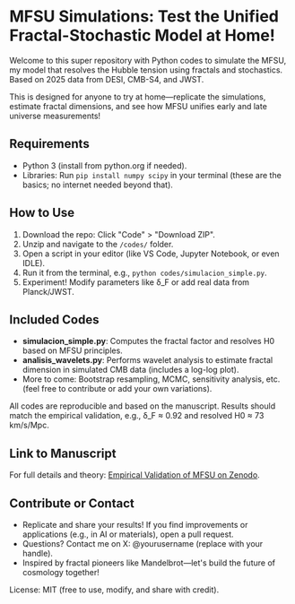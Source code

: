 # MFSU Simulations: Test the Unified Fractal-Stochastic Model at Home!

Welcome to this super repository with Python codes to simulate the MFSU, my model that resolves the Hubble tension using fractals and stochastics. Based on 2025 data from DESI, CMB-S4, and JWST.

This is designed for anyone to try at home—replicate the simulations, estimate fractal dimensions, and see how MFSU unifies early and late universe measurements!

## Requirements
- Python 3 (install from python.org if needed).
- Libraries: Run `pip install numpy scipy` in your terminal (these are the basics; no internet needed beyond that).

## How to Use
1. Download the repo: Click "Code" > "Download ZIP".
2. Unzip and navigate to the `/codes/` folder.
3. Open a script in your editor (like VS Code, Jupyter Notebook, or even IDLE).
4. Run it from the terminal, e.g., `python codes/simulacion_simple.py`.
5. Experiment! Modify parameters like δ_F or add real data from Planck/JWST.

## Included Codes
- **simulacion_simple.py**: Computes the fractal factor and resolves H0 based on MFSU principles.
- **analisis_wavelets.py**: Performs wavelet analysis to estimate fractal dimension in simulated CMB data (includes a log-log plot).
- More to come: Bootstrap resampling, MCMC, sensitivity analysis, etc. (feel free to contribute or add your own variations).

All codes are reproducible and based on the manuscript. Results should match the empirical validation, e.g., δ_F ≈ 0.92 and resolved H0 ≈ 73 km/s/Mpc.

## Link to Manuscript
For full details and theory: [Empirical Validation of MFSU on Zenodo](https://zenodo.org/records/16353348).

## Contribute or Contact
- Replicate and share your results! If you find improvements or applications (e.g., in AI or materials), open a pull request.
- Questions? Contact me on X: @yourusername (replace with your handle).
- Inspired by fractal pioneers like Mandelbrot—let's build the future of cosmology together!

License: MIT (free to use, modify, and share with credit).
